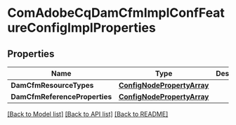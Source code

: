 # ComAdobeCqDamCfmImplConfFeatureConfigImplProperties

## Properties
Name | Type | Description | Notes
------------ | ------------- | ------------- | -------------
**DamCfmResourceTypes** | [**ConfigNodePropertyArray**](configNodePropertyArray.md) |  | [optional] 
**DamCfmReferenceProperties** | [**ConfigNodePropertyArray**](configNodePropertyArray.md) |  | [optional] 

[[Back to Model list]](../README.md#documentation-for-models) [[Back to API list]](../README.md#documentation-for-api-endpoints) [[Back to README]](../README.md)



